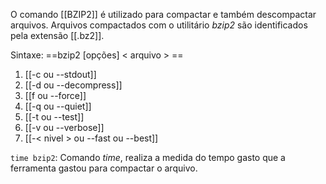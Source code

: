 O comando [[BZIP2]] é utilizado para compactar e também descompactar arquivos. Arquivos compactados com o utilitário _bzip2_ são identificados pela extensão [[.bz2]]. 

Sintaxe: ==bzip2 [opções] < arquivo > == 
1. [[-c ou --stdout]]
2. [[-d ou --decompress]]
3. [[f ou --force]]
4. [[-q ou --quiet]]
5. [[-t ou --test]]
6. [[-v ou --verbose]]
7. [[-< nivel > ou --fast  ou --best]]

`` time bzip2 ``: Comando _time_, realiza a medida do tempo gasto que a ferramenta gastou para compactar o arquivo. 